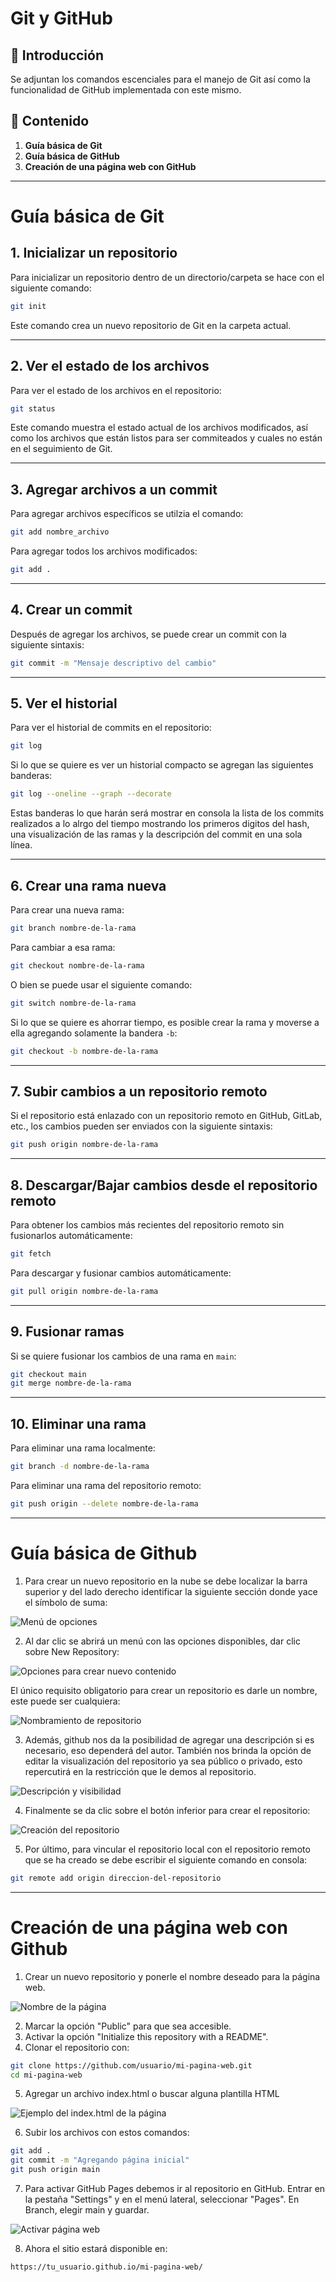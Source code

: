 # Git y GitHub
## 📌 Introducción
Se adjuntan los comandos escenciales para el manejo de Git así como la funcionalidad de GitHub implementada con este mismo.

## 📂 Contenido
1. **Guía básica de Git**
2. **Guía básica de GitHub**
3. **Creación de una página web con GitHub**

---
# Guía básica de Git

## 1. Inicializar un repositorio
Para inicializar un repositorio dentro de un directorio/carpeta se hace con el siguiente comando:
```bash
git init
```
Este comando crea un nuevo repositorio de Git en la carpeta actual.

---
## 2. Ver el estado de los archivos
Para ver el estado de los archivos en el repositorio:

```bash
git status
```
Este comando muestra el estado actual de los archivos modificados, así como los archivos que están listos para ser commiteados y cuales no están en el seguimiento de Git.

---

## 3. Agregar archivos a un commit
Para agregar archivos específicos se utilzia el comando:
```bash
git add nombre_archivo
```
Para agregar todos los archivos modificados:

```bash
git add .
```

---
## 4. Crear un commit
Después de agregar los archivos, se puede crear un commit con la siguiente sintaxis:
```bash
git commit -m "Mensaje descriptivo del cambio"
```

---
## 5. Ver el historial
Para ver el historial de commits en el repositorio:
```bash
git log
```
Si lo que se quiere es ver un historial compacto se agregan las siguientes banderas:
```bash
git log --oneline --graph --decorate
```
Estas banderas lo que harán será mostrar en consola la lista de los commits realizados a lo alrgo del tiempo mostrando los primeros digitos del hash, una visualización de las ramas y la descripción del commit en una sola línea.

---

## 6. Crear una rama nueva
Para crear una nueva rama:

```bash
git branch nombre-de-la-rama
```
Para cambiar a esa rama:
```bash
git checkout nombre-de-la-rama
```
O bien se puede usar el siguiente comando:
```bash
git switch nombre-de-la-rama
```
Si lo que se quiere es ahorrar tiempo, es posible crear la rama y moverse a ella agregando solamente la bandera `-b`:

```bash
git checkout -b nombre-de-la-rama
```

---
## 7. Subir cambios a un repositorio remoto
Si el repositorio está enlazado con un repositorio remoto en GitHub, GitLab, etc., los cambios pueden ser enviados con la siguiente sintaxis:
```bash
git push origin nombre-de-la-rama
```

---
## 8. Descargar/Bajar cambios desde el repositorio remoto
Para obtener los cambios más recientes del repositorio remoto sin fusionarlos automáticamente:

```bash
git fetch
```

Para descargar y fusionar cambios automáticamente:

```bash
git pull origin nombre-de-la-rama
```

---
## 9. Fusionar ramas
Si se quiere fusionar los cambios de una rama en `main`:
```bash
git checkout main
git merge nombre-de-la-rama
```

---
## 10. Eliminar una rama
Para eliminar una rama localmente:
```bash
git branch -d nombre-de-la-rama
```
Para eliminar una rama del repositorio remoto:
```bash
git push origin --delete nombre-de-la-rama
```

---

# Guía básica de Github
1. Para crear un nuevo repositorio en la nube se debe localizar la barra superior y del lado derecho identificar la siguiente sección donde yace el símbolo de suma:  

![Menú de opciones](img/1_nuevo-repositorio.jpg)

2. Al dar clic se abrirá un menú con las opciones disponibles, dar clic sobre New Repository:  

![Opciones para crear nuevo contenido](img/2_nuevo-repositorio-opciones.jpg)

El único requisito obligatorio para crear un repositorio es darle un nombre, este puede ser cualquiera:  

![Nombramiento de repositorio](img/3_repositorio-nombre.jpg)

3. Además, github nos da la posibilidad de agregar una descripción si es necesario, eso dependerá del autor. También nos brinda la opción de editar la visualización del repositorio ya sea público o privado, esto repercutirá en la restricción que le demos al repositorio.  

![Descripción y visibilidad](img/4_repositorio-desc-visibilidad.jpg)

4. Finalmente se da clic sobre el botón inferior para crear el repositorio:  

![Creación del repositorio](img/5_crear-repo-btn.jpg)

5. Por último, para vincular el repositorio local con el repositorio remoto que se ha creado se debe escribir el siguiente comando en consola:
```bash
git remote add origin direccion-del-repositorio
```

---
# Creación de una página web con Github
1. Crear un nuevo repositorio y ponerle el nombre deseado para la página web. 
 
 
 ![Nombre de la página](img/6_repoPagina.png)

2. Marcar la opción "Public" para que sea accesible.
3. Activar la opción "Initialize this repository with a README".
4. Clonar el repositorio con:
```bash
git clone https://github.com/usuario/mi-pagina-web.git
cd mi-pagina-web
```
5. Agregar un archivo index.html o buscar alguna plantilla HTML  

![Ejemplo del index.html de la página](img/7_ejemIndex.png)

6. Subir los archivos con estos comandos:
```bash
git add .
git commit -m "Agregando página inicial"
git push origin main
```
7. Para activar GitHub Pages debemos ir al repositorio en GitHub. Entrar en la pestaña "Settings" y en el menú lateral, seleccionar "Pages". En Branch, elegir main y guardar.  

![Activar página web](img/8_githubPages.png)

8. Ahora el sitio estará disponible en:
```bash
https://tu_usuario.github.io/mi-pagina-web/
```
